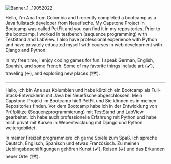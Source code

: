 ![Banner_1 _19052022](https://user-images.githubusercontent.com/81617975/169380981-6aed4abf-bea3-431a-a8f1-6158bd82def6.png)

Hello, I'm Ana from Colombia and I recently completed a bootcamp as a Java fullstack developer from Neuefische. My Capstone Project in Bootcamp was called PetFit and you can find it in my repositories. Prior to the bootcamp, I worked in testbench (sequence programming) with TestStand and LabView. I also have professional experience with Python and have privately educated myself with courses in web development with Django and Python.

In my free time, I enjoy coding games for fun. I speak German, English, Spanish, and some French. Some of my favorite things include art (🖌️), traveling (✈️), and exploring new places (🗺️).
________________________________________________________________________________________________________________________________________________________
Hallo, ich bin Ana aus Kolumbien und habe kürzlich ein Bootcamp als Full-Stack-Entwicklerin mit Java bei Neuefische abgeschlossen. Mein Capstone-Projekt im Bootcamp hieß PetFit und Sie können es in meinen Repositories finden. Vor dem Bootcamp habe ich in der Entwicklung von Prüfplätze (Sequenzprogrammierung) mit TestStand und LabView gearbeitet. Ich habe auch professionelle Erfahrung mit Python und habe mich privat mit Kursen in Webentwicklung mit Django und Python weitergebildet.

In meiner Freizeit programmiere ich gerne Spiele zum Spaß. Ich spreche Deutsch, Englisch, Spanisch und etwas Französisch. Zu meinen Lieblingsbeschäftigungen gehören Kunst (🖌️), Reisen (✈️) und das Erkunden neuer Orte (🗺️).

<!--
**Anmavel/Anmavel** is a ✨ _special_ ✨ repository because its `README.md` (this file) appears on your GitHub profile.

Here are some ideas to get you started:

- 🔭 I’m currently working on ...
- 🌱 I’m currently learning ...
- 👯 I’m looking to collaborate on ...
- 🤔 I’m looking for help with ...
- 💬 Ask me about ...
- 📫 How to reach me: ...
- 😄 Pronouns: ...
- ⚡ Fun fact: ...
-->


